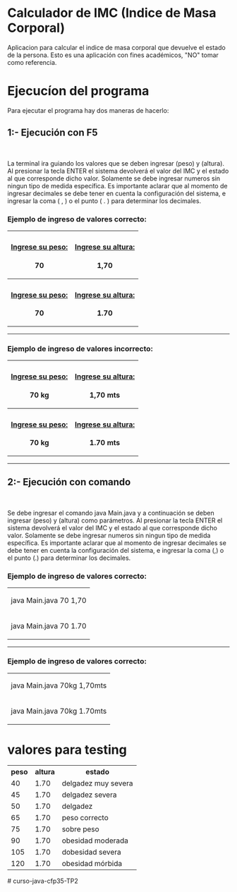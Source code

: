 # Calculador de IMC (Indice de Masa Corporal)

Aplicacion para calcular el indice de masa corporal que devuelve el estado de la persona.
Esto es una aplicación con fines académicos, "NO" tomar como referencia.

# Ejecucíon del programa

Para ejecutar el programa hay dos maneras de hacerlo:

<h2>1:- Ejecución con F5</h2> <br>
<p>La terminal ira guiando los valores que se deben ingresar (peso) y (altura). Al presionar la tecla ENTER el sistema devolverá el valor del IMC y el estado al que corresponde dicho valor. Solamente se debe ingresar numeros sin ningun tipo de medida específica.
Es importante aclarar que al momento de ingresar decimales se debe tener en cuenta la configuración del sistema, e ingresar la coma ( , ) o el punto ( . ) para determinar los decimales.</p>

<table>
<tr rowspan="2">
<h3>Ejemplo de ingreso de valores correcto:</h3>
</tr>
    <tr>
        <th>
        <h4><u>Ingrese su peso:</u></h4>
        <p>70</p>
        </th>       
        <th>
        <h4><u>Ingrese su altura:</u></h4>
        <p>1,70</p>
        </th>       
    </tr>
            <th>
        <h4><u>Ingrese su peso:</u></h4>
        <p>70</p>
        </th>
            <th>
        <h4><u>Ingrese su altura:</u></h4>
        <p>1.70</p>
        </th>
    <tr>
    </tr>
</table>
<hr>
<table>
<tr>
<h3>Ejemplo de ingreso de valores incorrecto:</h3>
</tr>
    <tr>
        <th>
        <h4><u>Ingrese su peso:</u></h4>
        <p>70 kg</p>
        </th>       
        <th>
        <h4><u>Ingrese su altura:</u></h4>
        <p>1,70 mts</p>
        </th>       
    </tr>
            <th>
        <h4><u>Ingrese su peso:</u></h4>
        <p>70 kg</p>
        </th>
            <th>
        <h4><u>Ingrese su altura:</u></h4>
        <p>1.70 mts</p>
        </th>
    <tr>
    </tr>
</table>

<hr>

<h2>2:- Ejecución con comando</h2> <br>
<p>Se debe ingresar el comando java Main.java y a continuación se deben ingresar (peso) y (altura) como parámetros. Al presionar la tecla ENTER el sistema devolverá el valor del IMC y el estado al que corresponde dicho valor. Solamente se debe ingresar numeros sin ningun tipo de medida específica. 
Es importante aclarar que al momento de ingresar decimales se debe tener en cuenta la configuración del sistema, e ingresar la coma (,) o el punto (.) para determinar los decimales.</p>

<table>
<tr>
<h3>Ejemplo de ingreso de valores correcto:</h3>
</tr>
    <tr>
        <td>
            <p>java Main.java 70 1,70</p>
        </td>              
    </tr>
    <tr>
        <td>
            <p>java Main.java 70 1.70</p>
        </td> 
    </tr>
</table>
<hr>
<table>
<tr>
<h3>Ejemplo de ingreso de valores correcto:</h3>
</tr>
    <tr>
        <td>
            <p>java Main.java 70kg 1,70mts</p>
        </td>              
    </tr>
    <tr>
        <td>
            <p>java Main.java 70kg 1.70mts</p>
        </td> 
    </tr>
</table>

# valores para testing

<table>
    <tr>
        <th>
            peso
        </th>
        <th>
            altura
        </th>
        <th>
            estado
        </th>
    </tr>
    <tr>
        <td>
            40
        </td>
        <td>
            1.70
        </td>
        <td>
        delgadez muy severa
        </td>
    </tr>
    <tr>
        <td>
            45
        </td>
        <td>
            1.70
        </td>
        <td>
        delgadez severa
        </td>
    </tr>
    <tr>
        <td>
            50
        </td>
        <td>
            1.70
        </td>
        <td>
        delgadez
        </td>
    </tr>
    <tr>
        <td>
            65
        </td>
        <td>
            1.70
        </td>
        <td>
        peso correcto
        </td>
    </tr>
    <tr>
        <td>
            75
        </td>
        <td>
            1.70
        </td>
        <td>
        sobre peso
        </td>
    </tr>
    <tr>
        <td>
            90
        </td>
        <td>
            1.70
        </td>
        <td>
        obesidad moderada
        </td>
    </tr>
    <tr>
        <td>
            105
        </td>
        <td>
            1.70
        </td>
        <td>
        dobesidad severa
        </td>
    </tr>
    <tr>
        <td>
            120
        </td>
        <td>
            1.70
        </td>
        <td>
        obesidad mórbida
        </td>
    </tr>
</table># curso-java-cfp35-TP2
